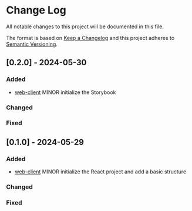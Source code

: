 # Change Log

All notable changes to this project will be documented in this file.

The format is based on [Keep a Changelog](http://keepachangelog.com/)
and this project adheres to [Semantic Versioning](http://semver.org/).

## [0.2.0] - 2024-05-30

### Added

- [web-client](./web-client) MINOR initialize the Storybook

### Changed

### Fixed

## [0.1.0] - 2024-05-29

### Added

- [web-client](./web-client) MINOR initialize the React project and add a basic structure

### Changed

### Fixed